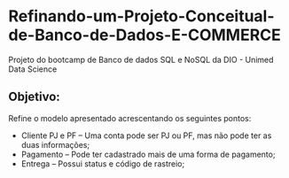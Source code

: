 # Refinando-um-Projeto-Conceitual-de-Banco-de-Dados-E-COMMERCE
Projeto do bootcamp de Banco de dados SQL e NoSQL da DIO - Unimed Data Science

## Objetivo:
Refine o modelo apresentado acrescentando os seguintes pontos:

- Cliente PJ e PF – Uma conta pode ser PJ ou PF, mas não pode ter as duas informações; 
- Pagamento – Pode ter cadastrado mais de uma forma de pagamento; 
- Entrega – Possui status e código de rastreio; 
